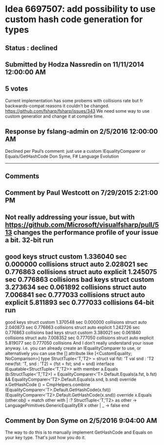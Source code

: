 # Idea 6697507: add possibility to use custom hash code generation for types #

## Status : declined

## Submitted by Hodza Nassredin on 11/11/2014 12:00:00 AM

## 5 votes

Current implementation has some probems with collisions rate but fr backwards-compat reasons it couldn't be changed. https://github.com/fsharp/fsharp/issues/343
We need some way to use custom generatior and change it at compile time.



## Response by fslang-admin on 2/5/2016 12:00:00 AM

Declined per Paul’s comment: just use a custom IEqualityComparer or Equals/GetHashCode
Don Syme, F# Language Evolution

------------------------
## Comments


## Comment by Paul Westcott on 7/29/2015 2:21:00 PM
Not really addressing your issue, but with https://github.com/Microsoft/visualfsharp/pull/513 changes the performance profile of your issue a bit.
32-bit run
------------
good keys
struct custom 1.336040 sec 0.000000 collisions
struct auto 2.028021 sec 0.776863 collisions
struct auto explicit 1.245075 sec 0.776863 collisions
bad keys
struct custom 3.273634 sec 0.061892 collisions
struct auto 7.006841 sec 0.777033 collisions
struct auto explicit 5.811893 sec 0.777033 collisions
64-bit run
------------
good keys
struct custom 1.370548 sec 0.000000 collisions
struct auto 2.040873 sec 0.776863 collisions
struct auto explicit 1.242726 sec 0.776863 collisions
bad keys
struct custom 3.380021 sec 0.061840 collisions
struct auto 7.008352 sec 0.777050 collisions
struct auto explicit 5.819077 sec 0.777050 collisions
And I don't really understand your issue anyway. i.e. you can already create an IEqualityComparer to use, or alternatively you can use the [<CustomEquality>] attribute like
[<CustomEquality; NoComparison>]
type StructTuple<'T,'T2> =
struct
val fst: 'T
val snd : 'T2
new(fst: 'T, snd : 'T2) = {fst = fst; snd = snd}
interface IEquatable<StructTuple<'T,'T2>> with
member a.Equals (b:StructTuple<'T,'T2>) =
EqualityComparer<'T>.Default.Equals(a.fst, b.fst) && EqualityComparer<'T2>.Default.Equals(a.snd, b.snd)
override x.GetHashCode () =
CmpHelpers.combine (EqualityComparer<'T>.Default.GetHashCode(x.fst)) (EqualityComparer<'T2>.Default.GetHashCode(x.snd))
override x.Equals (other:obj) =
match other with
| :? StructTuple<'T,'T2> as other -> LanguagePrimitives.GenericEqualityER x other
| _ -> false
end


## Comment by Don Syme on 2/5/2016 9:04:00 AM
The way to do this is to manually implement GetHashCode and Equals on your key type. That's just how you do it.

